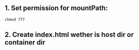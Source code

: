 ## 1. Set permission for mountPath:
 ```chmod 777```
 
## 2. Create index.html wether is host dir or container dir
